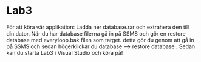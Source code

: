 # Lab3
 För att köra vår applikation: Ladda ner database.rar och extrahera den till din dator. När du har database filerna gå in på SSMS och gör en restore database med everyloop.bak filen som target. detta gör du genom att gå in på SSMS och sedan högerklickar du database --> restore database . Sedan kan du starta Lab3 i Visual Studio och köra på!
